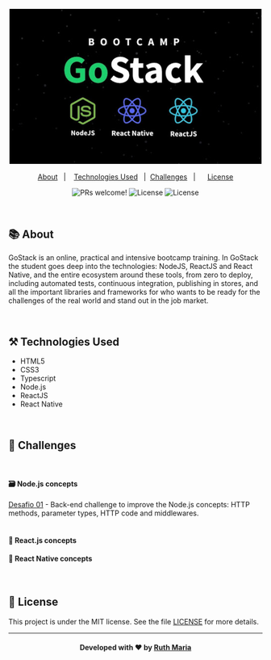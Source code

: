 <p align="center">
  <img  src="./assets/logo.jpg" width="500px">
</p>


<p align="center">
  <a href="#about">About</a>&nbsp;&nbsp;&nbsp;|&nbsp;&nbsp;&nbsp;  
  <a href="#technologies">Technologies Used</a>&nbsp;&nbsp;&nbsp;|&nbsp;
  <a href="#challenges">Challenges</a>&nbsp;&nbsp;&nbsp;|&nbsp;&nbsp;&nbsp;&nbsp;&nbsp;
  <a href="#license">License</a>
</p>

<p align="center">
 <img src="https://img.shields.io/static/v1?label=PRs&message=welcome&color=7159c1&labelColor=000000" alt="PRs welcome!" /> 

  <img alt="License" src="https://img.shields.io/badge/Made%20by-Ruth%20Maria-blueviolet">

  <img alt="License" src="https://img.shields.io/static/v1?label=license&message=MIT&color=7159c1&labelColor=000000">
</p>


<a id="about"></a><br>

## :books: About

<p align="justify">

GoStack is an online, practical and intensive bootcamp training. In GoStack the student goes deep into the technologies: NodeJS, ReactJS and React Native, and the entire ecosystem around these tools, from zero to deploy, including automated tests, continuous integration, publishing in stores, and all the important libraries and frameworks for who wants to be ready for the challenges of the real world and stand out in the job market.

</p>

<a id="technologies"></a><br>

## ⚒️ Technologies Used
 * HTML5
 * CSS3
 * Typescript
 * Node.js
 * ReactJS
 * React Native
 

<a id="challenges"></a><br>

## 🎯 Challenges

<br>

#### 🗃️ Node.js concepts

[Desafio 01](https://github.com/RuthMaria/gostack-nodeJs-concepts) - Back-end challenge to improve the Node.js concepts: HTTP methods, parameter types, HTTP code and middlewares.<br><br>


#### 🎨 React.js concepts

#### 📱 React Native concepts



<a id="license"></a><br>

## :memo: License

This project is under the MIT license. See the  file [LICENSE](LICENSE.md) for more details.

---

<h4 align="center">
    Developed with ❤️ by <a href="https://www.linkedin.com/in/ruth-maria-9b256071/" target="_blank">Ruth Maria</a>
</h4>